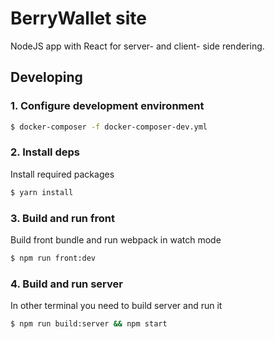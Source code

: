 # BerryWallet site
NodeJS app with React for server- and client- side rendering.

## Developing

### 1. Configure development environment
```bash
$ docker-composer -f docker-composer-dev.yml
```

### 2. Install deps
Install required packages
```bash
$ yarn install
```

### 3. Build and run front
Build front bundle and run webpack in watch mode
```bash
$ npm run front:dev
```

### 4. Build and run server
In other terminal you need to build server and run it
```bash
$ npm run build:server && npm start
```
